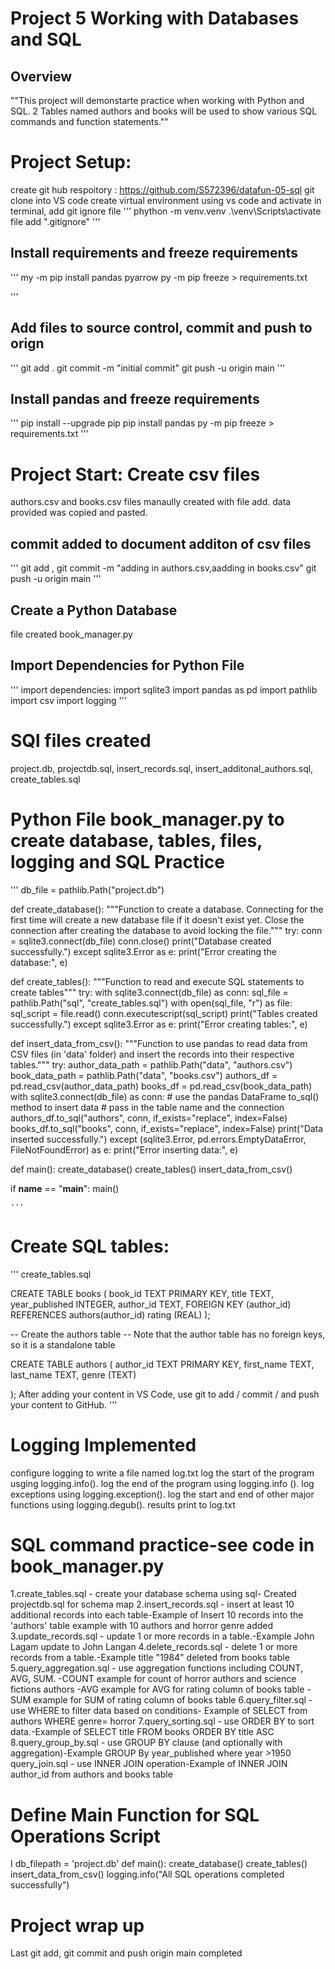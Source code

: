 # Project 5 Working with Databases and SQL

## Overview

""This project will demonstarte practice when working with Python and SQL.
2 Tables named authors and books will be used to show various SQL commands and function statements.""

# Project Setup:
create git hub respoitory : https://github.com/S572396/datafun-05-sql
git clone into VS code
create virtual environment using vs code and activate in terminal, add git ignore file
 '''
 phython -m venv.venv
 .\venv\Scripts\activate
 file add ".gitignore"
 '''
 ## Install requirements and freeze requirements
'''
my -m pip install pandas pyarrow
py -m pip freeze > requirements.txt

'''
## Add files to source control, commit and push to orign
'''
git add .
git commit -m "initial commit"
git push -u origin main
'''
## Install pandas and freeze requirements
'''
pip install --upgrade pip
pip install pandas
py -m pip freeze > requirements.txt
'''

# Project Start: Create csv files
authors.csv and books.csv files manaully created with file add.
data provided was copied and pasted.

## commit added to document additon of csv files
'''
git add ,
git commit -m "adding in authors.csv,aadding in books.csv"
git push -u origin main
'''
## Create a Python Database
file created book_manager.py

## Import Dependencies for Python File
'''
import dependencies:
import sqlite3
import pandas as pd
import pathlib
import csv
import logging
'''
# SQl files created
  project.db, projectdb.sql, insert_records.sql, insert_additonal_authors.sql, create_tables.sql

# Python File book_manager.py to create database, tables, files, logging and SQL Practice
'''
db_file = pathlib.Path("project.db")

def create_database():
    """Function to create a database. Connecting for the first time
    will create a new database file if it doesn't exist yet.
    Close the connection after creating the database
    to avoid locking the file."""
    try:
        conn = sqlite3.connect(db_file)
        conn.close()
        print("Database created successfully.")
    except sqlite3.Error as e:
        print("Error creating the database:", e)

def create_tables():
    """Function to read and execute SQL statements to create tables"""
    try:
        with sqlite3.connect(db_file) as conn:
            sql_file = pathlib.Path("sql", "create_tables.sql")
            with open(sql_file, "r") as file:
                sql_script = file.read()
            conn.executescript(sql_script)
            print("Tables created successfully.")
    except sqlite3.Error as e:
        print("Error creating tables:", e)

def insert_data_from_csv():
    """Function to use pandas to read data from CSV files (in 'data' folder)
    and insert the records into their respective tables."""
    try:
        author_data_path = pathlib.Path("data", "authors.csv")
        book_data_path = pathlib.Path("data", "books.csv")
        authors_df = pd.read_csv(author_data_path)
        books_df = pd.read_csv(book_data_path)
        with sqlite3.connect(db_file) as conn:
            # use the pandas DataFrame to_sql() method to insert data
            # pass in the table name and the connection
            authors_df.to_sql("authors", conn, if_exists="replace", index=False)
            books_df.to_sql("books", conn, if_exists="replace", index=False)
            print("Data inserted successfully.")
    except (sqlite3.Error, pd.errors.EmptyDataError, FileNotFoundError) as e:
        print("Error inserting data:", e)

def main():
    create_database()
    create_tables()
    insert_data_from_csv()

if __name__ == "__main__":
    main()
    
    '''
# Create SQL tables:
'''
create_tables.sql

CREATE TABLE books (
    book_id TEXT PRIMARY KEY,
    title TEXT,
    year_published INTEGER,
    author_id TEXT,
    FOREIGN KEY (author_id) REFERENCES authors(author_id)
    rating (REAL)
);

-- Create the authors table 
-- Note that the author table has no foreign keys, so it is a standalone table

CREATE TABLE authors (
    author_id TEXT PRIMARY KEY,
    first_name TEXT,
    last_name TEXT,
    genre (TEXT)

);
After adding your content in VS Code, use git to add / commit / and push your content to GitHub. 
'''
# Logging Implemented
configure logging to write a file named log.txt
log the start of the program usging logging.info().
log the end of the program using logging.info ().
log exceptions using logging.exception().
log the start and end of other major functions using logging.degub().
results print to log.txt

# SQL command practice-see code in book_manager.py
1.create_tables.sql - create your database schema using sql- Created projectdb.sql for schema map
2.insert_records.sql - insert at least 10 additional records into each table-Example of Insert 10 records into the 'authors' table example with 10 authors and horror genre added
3.update_records.sql - update 1 or more records in a table.-Example John Lagam update to John Langan
4.delete_records.sql - delete 1 or more records from a table.-Example title "1984" deleted from books table
5.query_aggregation.sql - use aggregation functions including COUNT, AVG, SUM.
  -COUNT example for count of horror authors and science fictions authors
  -AVG example for AVG for rating column of books table
  -SUM example for SUM of rating column of books table
6.query_filter.sql - use WHERE to filter data based on conditions- Example of SELECT from authors WHERE genre= horror
7.query_sorting.sql - use ORDER BY to sort data.-Example of SELECT title FROM books ORDER BY title ASC
8.query_group_by.sql - use GROUP BY clause (and optionally with aggregation)-Example GROUP By year_published where year >1950
query_join.sql - use INNER JOIN operation-Example of INNER JOIN author_id from authors and books table

 #  Define Main Function for SQL Operations Script
I
    db_filepath = 'project.db'
    def main():
    create_database()
    create_tables()
    insert_data_from_csv()
    logging.info("All SQL operations completed successfully")   

# Project wrap up
   Last git add, git commit and push origin main completed
 